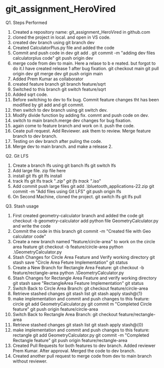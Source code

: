 # git_assignment_HeroVired
Q1. Steps Performed
1. Created a repository name: git_assignment_HeroVired in github.com
2. cloned the project in local. and open in VS code.
3. created dev branch using git branch dev
4. Created CalculatorPlus.py file and added the code
5. Commit and push code in dev
git add .
git commit -m "adding dev files calculatorplus code"
git push origin dev
6. merge code from dev to main. Here a relase to b e reated. but forgot to do it.I have created release 1 after bug fixation.
git checkout main
git pull origin dev
git merge dev
git push origin main
7. Added Prem Kumar as collaborator
8. created feature branch 
git branch feature/sqrt
9. Switched to this branch
git switch feature/sqrt
10. Added sqrt code.
11. Before switching to dev to fix bug. Commit feature changes tht has been modified by git add and git commit.
12. then switch to dev branch using git switch dev.
13. Modify divide function by adding fix. commt and push code on dev. 
14. switch to main branch.merge dev changes for bug fixation.
15. again come to feature branch and work on it. push the code.
16. Ceate pull request. Add Reviewer. ask them to review. Merge feature branch to dev branch.
17. Testing on dev branch after puling the code.
18. Merge dev to main branch. and make a release 2.


Q2. Git LFS
1. Create a branch lfs using 
git banch lfs
git switch lfs
2. Add large file. zip file here
3. install git lfs
git lfs install
4. track lfs
git lfs track "*.zip"
git lfs track "*.iso"
5. Add commit push large files
git add .\bluetooth_applications-22.zip
git commit -m "Add files using Git LFS"
git push origin lfs
6. On Second Machine, cloned the project. 
git switch lfs
git lfs pull

Q3. Stash usage
1. First created geometry-calculator branch and added the code
git checkout -b geometry-calculator
add python file GeometryCalculator.py and write the code
2. Commit the code in this branch
 git commit -m "Created file with Geo calculator code"
3. Create a new branch named "feature/circle-area" to work on the circle area feature
git checkout -b feature/circle-area
python .\GeometryCalculator.py 
4. Stash Changes for Circle Area Feature and Verify working directory
git stash save "Circle Area Feture Implementation"
git status
5. Create a New Branch for Rectangle Area Feature:
git checkout -b feature/rectangle-area
python .\GeometryCalculator.py
6. Stash Changes for Rectangle Area Feature and verify working directory
git stash save "RectangleArea Feature Implementation"
git status
7. Switch Back to Circle Area Branch:
git checkout feature/circle-area
8. Retrieve stashed changes
git stash list
git stash apply stash@{1}
9. make implementation and commit and push changes to this feature: circle
git add GeometryCalculator.py
git commit m "Completed Circle feature"
git push origin feature/circle-area
10.  Switch Back to Rectangle Area Branch:
git checkout feature/rectangle-area
11. Retrieve stashed changes
git stash list
git stash apply stash@{0}
12. make implementation and commit and push changes to this feature: rectangle
git add GeometryCalculator.py 
git commit -m "Completed Rectangle feature"
git push origin feature/rectangle-area
13. Created Pull Requests for both features to dev branch.
Added reviewer Prem Kumar.
After approval. Merged the code to dev branch.
14. Created another pull request to merge code from dev to main branch without reviewer.